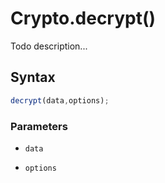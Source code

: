 # Crypto.decrypt()
Todo description...

<!-- examples -->
<!-- examples -->

## Syntax

```js
decrypt(data,options);
```

<!-- parameters -->
### Parameters

- `data`

- `options`

<!-- parameters -->

<!-- return -->
<!-- return -->
